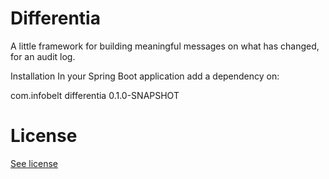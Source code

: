Differentia
===========

A little framework for building meaningful messages on what has changed, for an audit log.

Installation
In your Spring Boot application add a dependency on:

<dependency>
    <groupId>com.infobelt</groupId>
    <artifactId>differentia</artifactId>
    <version>0.1.0-SNAPSHOT</version>
</dependency>

License
=======

[See license](LICENSE.md)

